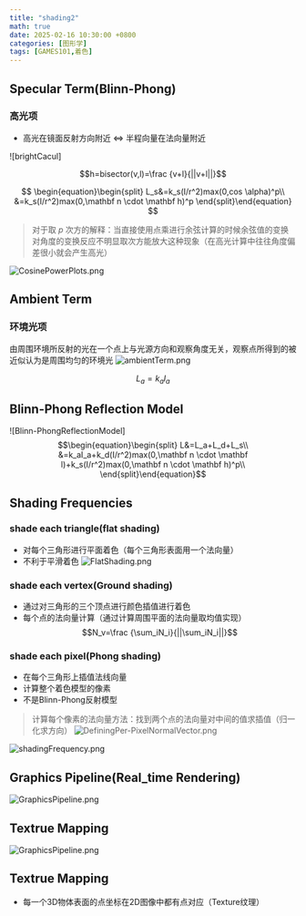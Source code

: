 ```yaml
---
title: "shading2"
math: true
date: 2025-02-16 10:30:00 +0800
categories: [图形学]
tags: [GAMES101,着色]
---
```

## Specular Term(Blinn-Phong)

### 高光项

- 高光在镜面反射方向附近 <=> 半程向量在法向量附近

![brightCacul] 

$$h=bisector(v,l)=\frac {v+l}{||v+l||}$$

$$
\begin{equation}\begin{split}
L_s&=k_s(I/r^2)max(0,cos \alpha)^p\\
&=k_s(I/r^2)max(0,\mathbf n \cdot \mathbf h)^p
\end{split}\end{equation}
$$
>对于取 $p$ 次方的解释：当直接使用点乘进行余弦计算的时候余弦值的变换对角度的变换反应不明显取次方能放大这种现象（在高光计算中往往角度偏差很小就会产生高光）

![CosinePowerPlots.png](assets/img/CosinePowerPlots.png)

## Ambient Term

### 环境光项

由周围环境所反射的光在一个点上与光源方向和观察角度无关，观察点所得到的被近似认为是周围均匀的环境光
![ambientTerm.png](assets/img/ambientTerm.png)

$$L_a=k_aI_a$$

## Blinn-Phong Reflection Model

![Blinn-PhongReflectionModel]
$$\begin{equation}\begin{split}
L&=L_a+L_d+L_s\\
&=k_aI_a+k_d(I/r^2)max(0,\mathbf n \cdot \mathbf l)+k_s(I/r^2)max(0,\mathbf n \cdot \mathbf h)^p\\
\end{split}\end{equation}$$
## Shading Frequencies
### shade each triangle(flat shading)
- 对每个三角形进行平面着色（每个三角形表面用一个法向量）
- 不利于平滑着色
![FlatShading.png](assets/img/FlatShading.png)

### shade each vertex(Ground shading)
- 通过对三角形的三个顶点进行颜色插值进行着色
- 每个点的法向量计算（通过计算周围平面的法向量取均值实现）
$$N_v=\frac {\sum_iN_i}{||\sum_iN_i||}$$
### shade each pixel(Phong shading)
- 在每个三角形上插值法线向量
- 计算整个着色模型的像素
- 不是Blinn-Phong反射模型
>计算每个像素的法向量方法：找到两个点的法向量对中间的值求插值（归一化求方向）
>![DefiningPer-PixelNormalVector.png](assets/img/DefiningPer-PixelNormalVector.png)

![shadingFrequency.png](assets/img/shadingFrequency.png)

## Graphics Pipeline(Real_time Rendering)
![GraphicsPipeline.png](assets/img/GraphicsPipeline.png)

## Textrue Mapping

![GraphicsPipeline.png](assets/img/GraphicsPipeline.png)


## Textrue Mapping

- 每一个3D物体表面的点坐标在2D图像中都有点对应（Texture纹理）
